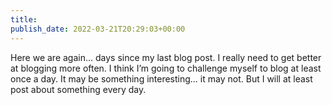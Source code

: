 ```yaml
---
title: 
publish_date: 2022-03-21T20:29:03+00:00
---
```


Here we are again… days since my last blog post. I really need to get better at blogging more often. I think I’m going to challenge myself to blog at least once a day. It may be something interesting… it may not. But I will at least post about something every day.
